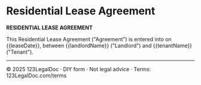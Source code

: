 # Residential Lease Agreement

**RESIDENTIAL LEASE AGREEMENT**

This Residential Lease Agreement ("Agreement") is entered into on {{leaseDate}}, between {{landlordName}} ("Landlord") and {{tenantName}} ("Tenant").

---
© 2025 123LegalDoc · DIY form · Not legal advice · Terms: 123LegalDoc.com/terms
